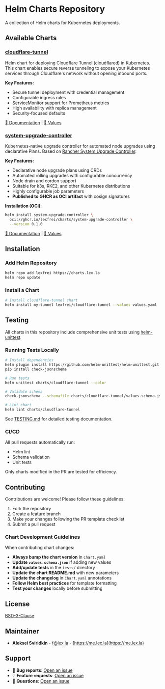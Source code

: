 # Helm Charts Repository

A collection of Helm charts for Kubernetes deployments.

## Available Charts

### [cloudflare-tunnel](./charts/cloudflare-tunnel)

Helm chart for deploying Cloudflare Tunnel (cloudflared) in Kubernetes. This chart enables secure reverse tunneling to expose your Kubernetes services through Cloudflare's network without opening inbound ports.

**Key Features:**

- Secure tunnel deployment with credential management
- Configurable ingress rules
- ServiceMonitor support for Prometheus metrics
- High availability with replica management
- Security-focused defaults

[📖 Documentation](./charts/cloudflare-tunnel/README.md) | [🔧 Values](./charts/cloudflare-tunnel/values.yaml)

### [system-upgrade-controller](./charts/system-upgrade-controller)

Kubernetes-native upgrade controller for automated node upgrades using declarative Plans. Based on [Rancher System Upgrade Controller](https://github.com/rancher/system-upgrade-controller).

**Key Features:**

- Declarative node upgrade plans using CRDs
- Automated rolling upgrades with configurable concurrency
- Node drain and cordon support
- Suitable for k3s, RKE2, and other Kubernetes distributions
- Highly configurable job parameters
- **Published to GHCR as OCI artifact** with cosign signatures

**Installation (OCI)**:
```bash
helm install system-upgrade-controller \
  oci://ghcr.io/lexfrei/charts/system-upgrade-controller \
  --version 0.1.0
```

[📖 Documentation](./charts/system-upgrade-controller/README.md) | [🔧 Values](./charts/system-upgrade-controller/values.yaml)

## Installation

### Add Helm Repository

```bash
helm repo add lexfrei https://charts.lex.la
helm repo update
```

### Install a Chart

```bash
# Install cloudflare-tunnel chart
helm install my-tunnel lexfrei/cloudflare-tunnel --values values.yaml
```

## Testing

All charts in this repository include comprehensive unit tests using [helm-unittest](https://github.com/helm-unittest/helm-unittest).

### Running Tests Locally

```bash
# Install dependencies
helm plugin install https://github.com/helm-unittest/helm-unittest.git
pip install check-jsonschema

# Run tests
helm unittest charts/cloudflare-tunnel --color

# Validate schema
check-jsonschema --schemafile charts/cloudflare-tunnel/values.schema.json charts/cloudflare-tunnel/values.yaml

# Lint chart
helm lint charts/cloudflare-tunnel
```

See [TESTING.md](./TESTING.md) for detailed testing documentation.

### CI/CD

All pull requests automatically run:

- Helm lint
- Schema validation
- Unit tests

Only charts modified in the PR are tested for efficiency.

## Contributing

Contributions are welcome! Please follow these guidelines:

1. Fork the repository
2. Create a feature branch
3. Make your changes following the PR template checklist
4. Submit a pull request

### Chart Development Guidelines

When contributing chart changes:

- **Always bump the chart version** in `Chart.yaml`
- **Update `values.schema.json`** if adding new values
- **Add/update tests** in the `tests/` directory
- **Update the chart README.md** with new parameters
- **Update the changelog** in `Chart.yaml` annotations
- **Follow Helm best practices** for template formatting
- **Test your changes** locally before submitting

## License

[BSD-3-Clause](LICENSE)

## Maintainer

- **Aleksei Sviridkin** - [f@lex.la](mailto:f@lex.la) - [https://me.lex.la](https://me.lex.la)

## Support

- 🐛 **Bug reports**: [Open an issue](https://github.com/lexfrei/charts/issues/new)
- 💡 **Feature requests**: [Open an issue](https://github.com/lexfrei/charts/issues/new)
- 💬 **Questions**: [Open an issue](https://github.com/lexfrei/charts/issues/new)
